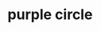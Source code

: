 ---
layout: smileys&emotion
title: purple circle
emoji: purple_circle
permalink: 🟣.html
image: assets/img/3moji/purple_circle.png
---